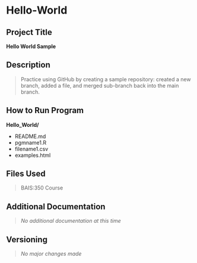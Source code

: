# Hello-World
## Project Title
**Hello World Sample**
## Description
> Practice using GitHub by creating a sample repository: created a new branch, added a file, and merged sub-branch back into the main branch.
## How to Run Program
**Hello_World/**
- README.md
- pgmname1.R
- filename1.csv
- examples.html
## Files Used
> BAIS:350 Course
## Additional Documentation
> *No additional documentation at this time*
## Versioning
> *No major changes made*
